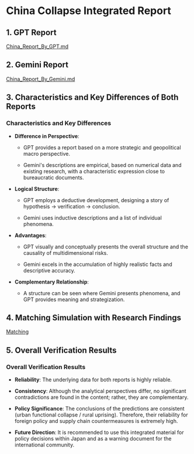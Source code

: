 # China Collapse Integrated Report

## 1. GPT Report

[China_Report_By_GPT.md](./Doc/China_Report_By_GPT.md "null")

## 2. Gemini Report

[China_Report_By_Gemini.md](./Doc/China_Report_By_Gemini.md "null")

## 3. Characteristics and Key Differences of Both Reports

### Characteristics and Key Differences

- **Difference in Perspective**:
    
    - GPT provides a report based on a more strategic and geopolitical macro perspective.
        
    - Gemini's descriptions are empirical, based on numerical data and existing research, with a characteristic expression close to bureaucratic documents.
        
- **Logical Structure**:
    
    - GPT employs a deductive development, designing a story of hypothesis → verification → conclusion.
        
    - Gemini uses inductive descriptions and a list of individual phenomena.
        
- **Advantages**:
    
    - GPT visually and conceptually presents the overall structure and the causality of multidimensional risks.
        
    - Gemini excels in the accumulation of highly realistic facts and descriptive accuracy.
        
- **Complementary Relationship**:
    
    - A structure can be seen where Gemini presents phenomena, and GPT provides meaning and strategization.
        

## 4. Matching Simulation with Research Findings

[Matching](./Doc/Matching_the_Deliberation_Simulation%20with_Research_Findings.md "null")

## 5. Overall Verification Results

### Overall Verification Results

- **Reliability**: The underlying data for both reports is highly reliable.
    
- **Consistency**: Although the analytical perspectives differ, no significant contradictions are found in the content; rather, they are complementary.
    
- **Policy Significance**: The conclusions of the predictions are consistent (urban functional collapse / rural uprising). Therefore, their reliability for foreign policy and supply chain countermeasures is extremely high.
    
- **Future Direction**: It is recommended to use this integrated material for policy decisions within Japan and as a warning document for the international community.